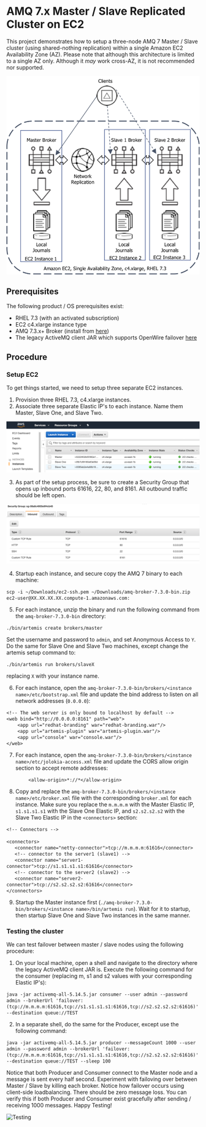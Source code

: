 # AMQ 7.x Master / Slave Replicated Cluster on EC2


This project demonstrates how to setup a three-node AMQ 7 Master / Slave cluster (using shared-nothing replication) within a single Amazon EC2 Availability Zone (AZ).  Please note that although this architecture is limited to a single AZ only.  Although it *may* work cross-AZ, it is not recommended nor supported.

![Master Slave Architecture](images/MasterSlaveReplicatedEC2.png)

## Prerequisites

The following product / OS prerequisites exist:

* RHEL 7.3 (with an activated subscription)
* EC2 c4.xlarge instance type
* AMQ 7.3.x+ Broker (install from [here](https://access.redhat.com/jbossnetwork/restricted/softwareDownload.html?softwareId=67801))
* The legacy ActiveMQ client JAR which supports OpenWire failover [here](https://mvnrepository.com/artifact/org.apache.activemq/activemq-all/5.14.5)

## Procedure

### Setup EC2

To get things started, we need to setup three separate EC2 instances.

1. Provision three RHEL 7.3, c4.xlarge instances.
2. Associate three separate Elastic IP's to each instance.  Name them Master, Slave One, and Slave Two.

![EC2 Instances](images/ec2Instance.png)

3. As part of the setup process, be sure to create a Security Group that opens up inbound ports 61616, 22, 80, and 8161.  All outbound traffic should be left open.

![Security Group](images/securityGroup.png)

4. Startup each instance, and secure copy the AMQ 7 binary to each machine:

```
scp -i ~/Downloads/ec2-ssh.pem ~/Downloads/amq-broker-7.3.0-bin.zip ec2-user@XX.XX.XX.XX.compute-1.amazonaws.com:
```

5. For each instance, unzip the binary and run the following command from the `amq-broker-7.3.0-bin` directory:

```
./bin/artemis create brokers/master
```

Set the username and password to `admin`, and set Anonymous Access to `Y`.  Do the same for Slave One and Slave Two machines, except change the artemis setup command to:

```
./bin/artemis run brokers/slaveX
```

replacing `X` with your instance name.


6. For each instance, open the `amq-broker-7.3.0-bin/brokers/<instance name>/etc/bootstrap.xml` file and update the bind address to listen on all network addresses (`0.0.0.0`):

```
<!-- The web server is only bound to localhost by default -->
<web bind="http://0.0.0.0:8161" path="web">
    <app url="redhat-branding" war="redhat-branding.war"/>
    <app url="artemis-plugin" war="artemis-plugin.war"/>
    <app url="console" war="console.war"/>
</web>
```

7. For each instance, open the `amq-broker-7.3.0-bin/brokers/<instance name>/etc/jolokia-access.xml` file and update the CORS allow origin section to accept remote addresses:

```
        <allow-origin>*://*</allow-origin>
```
8. Copy and replace the `amq-broker-7.3.0-bin/brokers/<instance name>/etc/broker.xml` file with the corresponding `broker.xml` for each instance.  Make sure you replace the `m.m.m.m` with the Master Elastic IP, `s1.s1.s1.s1` with the Slave One Elastic IP, and `s2.s2.s2.s2` with the Slave Two Elastic IP in the `<connectors>` section:

```
<!-- Connectors -->

<connectors>
   <connector name="netty-connector">tcp://m.m.m.m:61616</connector>
   <!-- connector to the server1 (slave1) -->
   <connector name="server1-connector">tcp://s1.s1.s1.s1:61616</connector>
   <!-- connector to the server2 (slave2) -->
   <connector name="server2-connector">tcp://s2.s2.s2.s2:61616</connector>
</connectors>
```

9. Startup the Master instance first (`./amq-broker-7.3.0-bin/brokers/<instance name>/bin/artemis run`).  Wait for it to startup, then startup Slave One and Slave Two instances in the same manner.

### Testing the cluster

We can test failover between master / slave nodes using the following procedure:

1. On your local machine, open a shell and navigate to the directory where the legacy ActiveMQ client JAR is.  Execute the following command for the consumer (replacing m, s1 and s2 values with your corresponding Elastic IP's):

```
java -jar activemq-all-5.14.5.jar consumer --user admin --password admin --brokerUrl 'failover:(tcp://m.m.m.m:61616,tcp://s1.s1.s1.s1:61616,tcp://s2.s2.s2.s2:61616)' --destination queue://TEST
```

2. In a separate shell, do the same for the Producer, except use the following command:

```
java -jar activemq-all-5.14.5.jar producer --messageCount 1000 --user admin --password admin --brokerUrl 'failover:(tcp://m.m.m.m:61616,tcp://s1.s1.s1.s1:61616,tcp://s2.s2.s2.s2:61616)' --destination queue://TEST --sleep 100
```

Notice that both Producer and Consumer connect to the Master node and a message is sent every half second.  Experiment with failoving over between Master / Slave by killing each broker.  Notice how failover occurs using client-side loadbalancing.  There should be zero message loss.  You can verify this if both Producer and Consumer exist gracefully after sending / receiving 1000 messages.  Happy Testing!

![Testing](images/testing.png)
